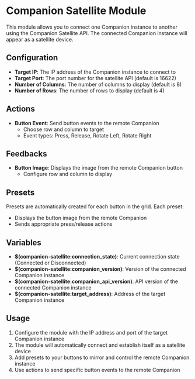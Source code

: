 # Companion Satellite Module

This module allows you to connect one Companion instance to another using the Companion Satellite API. The connected Companion instance will appear as a satellite device.

## Configuration

- **Target IP**: The IP address of the Companion instance to connect to
- **Target Port**: The port number for the satellite API (default is 16622)
- **Number of Columns**: The number of columns to display (default is 8)
- **Number of Rows**: The number of rows to display (default is 4)

## Actions

- **Button Event**: Send button events to the remote Companion
  - Choose row and column to target
  - Event types: Press, Release, Rotate Left, Rotate Right

## Feedbacks

- **Button Image**: Displays the image from the remote Companion button
  - Configure row and column to display

## Presets

Presets are automatically created for each button in the grid. Each preset:

- Displays the button image from the remote Companion
- Sends appropriate press/release actions

## Variables

- **$(companion-satellite:connection_state)**: Current connection state (Connected or Disconnected)
- **$(companion-satellite:companion_version)**: Version of the connected Companion instance
- **$(companion-satellite:companion_api_version)**: API version of the connected Companion instance
- **$(companion-satellite:target_address)**: Address of the target Companion instance

## Usage

1. Configure the module with the IP address and port of the target Companion instance
2. The module will automatically connect and establish itself as a satellite device
3. Add presets to your buttons to mirror and control the remote Companion instance
4. Use actions to send specific button events to the remote Companion
